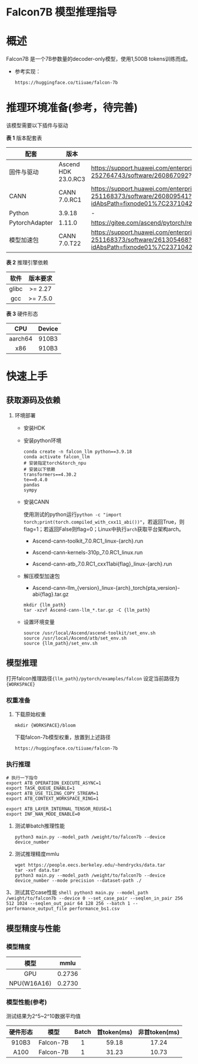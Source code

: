 #  Falcon7B 模型推理指导

# 概述

Falcon7B 是一个7B参数量的decoder-only模型，使用1,500B tokens训练而成。

- 参考实现：

  ```shell
  https://huggingface.co/tiiuae/falcon-7b
  ```

# 推理环境准备(参考，待完善)

该模型需要以下插件与驱动

**表 1** 版本配套表

| 配套           | 版本                | 下载链接                                                     |
| -------------- | ------------------- | ------------------------------------------------------------ |
| 固件与驱动     | Ascend HDK 23.0.RC3 | https://support.huawei.com/enterprise/zh/ascend-computing/ascend-hdk-pid-252764743/software/260867092? |
| CANN           | CANN 7.0.RC1        | https://support.huawei.com/enterprise/zh/ascend-computing/cann-pid-251168373/software/260809541?idAbsPath=fixnode01%7C23710424%7C251366513%7C22892968%7C251168373 |
| Python         | 3.9.18              | -                                                            |
| PytorchAdapter | 1.11.0              | https://gitee.com/ascend/pytorch/releases                    |
| 模型加速包     | CANN 7.0.T22        | https://support.huawei.com/enterprise/zh/ascend-computing/cann-pid-251168373/software/261305468?idAbsPath=fixnode01%7C23710424%7C251366513%7C22892968%7C251168373 |

**表 2** 推理引擎依赖

| 软件  | 版本要求 |
| :---: | :------: |
| glibc | >= 2.27  |
|  gcc  | >= 7.5.0 |

**表 3** 硬件形态

|   CPU   |  Device  |
| :-----: | :------: |
| aarch64 |   910B3  |
|   x86   |   910B3  |

# 快速上手

## 获取源码及依赖

1. 环境部署

   - 安装HDK

   - 安装python环境

     ```shell
     conda create -n falcon_llm python==3.9.18
     conda activate falcon_llm
     # 安装指定torch&torch_npu
     # 安装以下依赖
     transformers==4.30.2
     te==0.4.0
     pandas
     sympy
     ```

   - 安装CANN

     使用测试的python运行`python -c "import torch;print(torch.compiled_with_cxx11_abi())"`，若返回True，则flag=1；若返回False则flag=0；Linux中执行`arch`获取平台架构arch。

     - Ascend-cann-toolkit_7.0.RC1_linux-{arch}.run

     - Ascend-cann-kernels-310p_7.0.RC1_linux.run

     - Ascend-cann-atb_7.0.RC1_cxx11abi{flag}_linux-{arch}.run

   - 解压模型加速包

     - Ascend-cann-llm\_{version}\_linux-{arch}\_torch{pta_version}-abi{flag}.tar.gz

     ```shell
     mkdir {llm_path}
     tar -xzvf Ascend-cann-llm_*.tar.gz -C {llm_path}
     ```

   - 设置环境变量

     ```shell
     source /usr/local/Ascend/ascend-toolkit/set_env.sh
     source /usr/local/Ascend/atb/set_env.sh
     source {llm_path}/set_env.sh
     ```

## 模型推理

打开falcon推理路径`{llm_path}/pytorch/examples/falcon` 设定当前路径为`{WORKSPACE}`

### 权重准备

1. 下载原始权重
   
   `mkdir {WORKSPACE}/bloom`


   下载falcon-7b模型权重，放置到上述路径

   ```shell
   https://huggingface.co/tiiuae/falcon-7b
   ```

### 执行推理

```shell
# 执行一下指令
export ATB_OPERATION_EXECUTE_ASYNC=1
export TASK_QUEUE_ENABLE=1
export ATB_USE_TILING_COPY_STREAM=1
export ATB_CONTEXT_WORKSPACE_RING=1

export ATB_LAYER_INTERNAL_TENSOR_REUSE=1
export INF_NAN_MODE_ENABLE=0
```

  1. 测试单batch推理性能
      ```shell
      python3 main.py --model_path /weight/to/falcon7b --device device_number
      ```

  2. 测试推理精度mmlu
      ```shell
      wget https://people.eecs.berkeley.edu/~hendrycks/data.tar
      tar -xvf data.tar
      python3 main.py --model_path /weight/to/falcon7b --device device_number --mode precision --dataset-path ./
      ```
  
  3、测试其它case性能
      ```shell
      python3 main.py --model_path /weight/to/falcon7b --device 0 --set_case_pair --seqlen_in_pair 256 512 1024 --seqlen_out_pair 64 128 256 --batch 1 --performance_output_file performance_bs1.csv
      ```
      


## 模型精度与性能

### 模型精度

|    模型     | mmlu  |
| :---------: | :----: |
|     GPU     | 0.2736 |
| NPU(W16A16) | 0.2730 |

### 模型性能(参考)

测试结果为2^5~2^10数据平均值

| 硬件形态 | 模型 | Batch | 首token(ms) | 非首token(ms) |
| :----:| :---: | :----: |:----: |:----: |
| 910B3 | Falcon-7B | 1 | 59.18 | 17.24 |
|  A100 | Falcon-7B | 1 | 31.23  | 10.73 |
